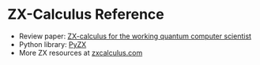 # ZX-Calculus Reference

* Review paper: [ZX-calculus for the working quantum computer scientist](https://arxiv.org/abs/2012.13966)
* Python library: [PyZX](https://github.com/Quantomatic/pyzx#readme)
* More ZX resources at [zxcalculus.com](https://zxcalculus.com)
